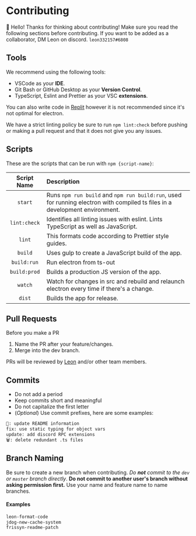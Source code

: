 # Contributing

👋 Hello! Thanks for thinking about contributing! Make sure you read the following sections before contributing.
If you want to be added as a collaborator, DM Leon on discord. `leon332157#6808`

## Tools
We recommend using the following tools:

+ VSCode as your **IDE**.
+ Git Bash or GitHub Desktop as your **Version Control**.
+ TypeScript, Eslint and Prettier as your VSC **extensions**.

You can also write code in [Replit](https://repl.it/@leon332157/repl-it-electron) however it is not recommended since it's not optimal for electron.

We have a strict linting policy be sure to run `npm lint:check` before pushing or making a pull request and that it does not give you any issues.

## Scripts

These are the scripts that can be run with `npm {script-name}`:

|Script Name     |Description                                                                                                               |
|:--------------:|:-------------------------------------------------------------------------------------------------------------------------|
|`start`         |Runs `npm run build` and `npm run build:run`, used for running electron with compiled ts files in a development environment.|
|`lint:check`    |Identifies all linting issues with eslint. Lints TypeScript as well as JavaScript.                                        |
|`lint`          |This formats code according to Prettier style guides.                                                                     |
|`build`         |Uses gulp to create a JavaScript build of the app.                                                                        |
|`build:run`     |Run electron from ts-out                                                                                                  |
|`build:prod`    |Builds a production JS version of the app.                                                                                |
|`watch`      |Watch for changes in src and rebuild and relaunch electron every time if there's a change.                                |
|`dist`          |Builds the app for release.                                                                                               | 

## Pull Requests

Before you make a PR

1. Name the PR after your feature/changes. 
2. Merge into the dev branch.

PRs will be reviewed by [Leon](https://github.com/leon332157) and/or other team members.

## Commits

+ Do not add a period
+ Keep commits short and meaningful
+ Do not capitalize the first letter
+ (*Optional*) Use commit prefixes, here are some examples:

```html
📝: update README information
fix: use static typing for object vars
update: add discord RPC extensions
🗑️: delete redundant .ts files
```

## Branch Naming

Be sure to create a new branch when contributing. *Do **not** commit to the `dev` or `master` branch directly*. 
**Do not commit to another user's branch without asking permission first.**
Use your name and feature name to name branches. 
#### Examples

```bash
leon-format-code
jdog-new-cache-system
frissyn-readme-patch
```
